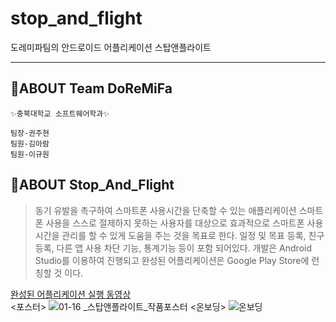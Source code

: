 # stop_and_flight
도레미파팀의 안드로이드 어플리케이션 스탑앤플라이트

--------------------

## 🎵ABOUT Team DoReMiFa
```
✨충북대학교 소프트웨어학과✨

팀장-권주현
팀원-김아람
팀원-이규원
```

## 🚀ABOUT Stop_And_Flight
> 동기 유발을 촉구하여 스마트폰 사용시간을 단축할 수 있는 애플리케이션
> 스마트폰 사용을 스스로 절제하지 못하는 사용자를 대상으로 효과적으로 스마트폰 사용시간을 관리를 할 수 있게 도움을 주는 것을 목표로 한다.
> 일정 및 목표 등록, 친구 등록, 다른 앱 사용 차단 기능, 통계기능 등이 포함 되어있다.
> 개발은 Android Studio를 이용하여 진행되고 완성된 어플리케이션은 Google Play Store에 런칭할 것 이다.

[완성된 어플리케이션 실행 동영상](https://youtu.be/1fWKVeo8RYM)<br>
<포스터>
![01-16 _스탑앤플라이트_작품포스터](https://user-images.githubusercontent.com/38181228/147875374-6c5495f2-2801-4bc9-9f43-ece5e734a833.png)
<온보딩>
![온보딩](https://user-images.githubusercontent.com/38181228/147875463-1f63ddec-df5b-43aa-a49e-6553aca7ac1c.png)

